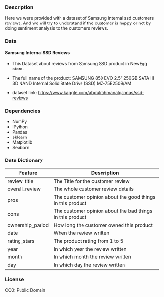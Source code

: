 ### Description

Here we were provided with a dataset of Samsung internal ssd customers reviews, And we will try to understand if the customer is happy or not by doing sentiment analysis to the customers reviews.


### Data 

#### Samsung Internal SSD Reviews

- This Dataset about reviews from Samsung SSD product in NewEgg store.

- The full name of the product: SAMSUNG 850 EVO 2.5" 250GB SATA III 3D NAND Internal Solid State Drive (SSD) MZ-75E250B/AM

- dataset link: https://www.kaggle.com/abdulrahmanalqannas/ssd-reviews

### Dependencies:
- NumPy
- IPython
- Pandas
- sklearn
- Matplotlib
- Seaborn


### Data Dictionary

|Feature|Description|
|-------|---|
|review_title|The Title for the customer review| 
|overall_review|The whole customer review details| 
|pros|The customer opinion about the good things in this product| 
|cons|The customer opinion about the bad things in this product|
|ownership_pariod|How long the customer owned this product| 
|date|When the review written| 
|rating_stars|The product rating from 1 to 5| 
|year|In which year the review written| 
|month|In which month the review written|
|day|In which day the review written| 



### License
CC0: Public Domain
